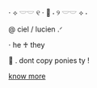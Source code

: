 ⋅ ⟡ 𓎟𓎟 ୧ ‧ 📌 ⋅ ୨ 𓎟𓎟 ⟡ ⋅
 
  @ ciel / lucien .ᐟ

 ⋅  he ♰ they

🐾 . dont copy ponies ty !
                              
[know more](https://cielca.straw.page/) 
